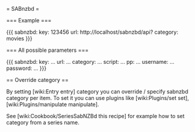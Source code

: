 = SABnzbd =

=== Example ===

{{{
sabnzbd:
  key: 123456
  url: http://localhost/sabnzbd/api?
  category: movies
}}}

=== All possible parameters ===

{{{
sabnzbd:
  key: ...
  url: ...
  category: ...
  script: ...
  pp: ...
  username: ...
  password: ...
}}}

== Override category ==

By setting [wiki:Entry entry] category you can override / specify sabnzbd category per item. To set it you can use plugins like [wiki:Plugins/set set], [wiki:Plugins/manipulate manipulate].

See [wiki:Cookbook/SeriesSabNZBd this recipe] for example how to set category from a series name.